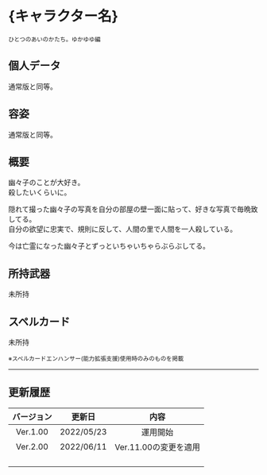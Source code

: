 # {キャラクター名}
<sup>ひとつのあいのかたち。ゆかゆゆ編</sup>

## 個人データ
通常版と同等。

## 容姿
通常版と同等。

## 概要
幽々子のことが大好き。<br>
殺したいくらいに。<br>

隠れて撮った幽々子の写真を自分の部屋の壁一面に貼って、好きな写真で毎晩致してる。<br>
自分の欲望に忠実で、規則に反して、人間の里で人間を一人殺している。<br>

今は亡霊になった幽々子とずっといちゃいちゃらぶらぶしてる。

## 所持武器
未所持

## スペルカード
未所持

<sup>
※スペルカードエンハンサー(能力拡張支援)使用時のみのものを掲載
</sup>

***

## 更新履歴
|バージョン|更新日|内容|
|:---:|:---:|:---:|
|Ver.1.00|2022/05/23|運用開始|
|Ver.2.00|2022/06/11|Ver.11.00の変更を適用|
||||
||||
||||
||||
